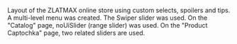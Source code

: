 Layout of the ZLATMAX online store using custom selects, spoilers and tips.
A multi-level menu was created.
The Swiper slider was used.
On the "Catalog" page, noUiSlider (range slider) was used.
On the "Product Captochka" page, two related sliders are used.